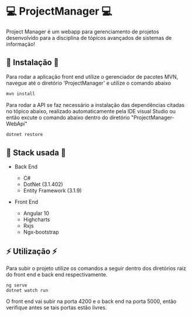 # 💻 ProjectManager 💻
Project Manager é um webapp para gerenciamento de projetos desenvolvido para a disciplina de tópicos avançados de sistemas de informação!

## 🔧 Instalação 🔧
Para rodar a aplicação front end utilize o gerenciador de pacotes MVN, navegue até o diretório 'ProjectManager' e utilize o comando abaixo

```bash
mvn install 
```
Para rodar a API se faz necessário a instalação das dependências citadas no tópico abaixo, realizado automaticamente pela IDE visual Studio ou então excute o comando abaixo dentro do diretório "ProjectManager-WebApi"


```bash
dotnet restore
```

## 🧩 Stack usada 🧩

* Back End
    * C# 
    * DotNet (3.1.402)
    * Entity Framework (3.1.9)

* Front End
    * Angular 10
    * Highcharts
    * Rxjs
    * Ngx-bootstrap



## ⚡ Utilização ⚡
Para subir o projeto utilize os comandos a seguir dentro dos diretórios raiz do front end e back end respectivamente.

```
ng serve
dotnet watch run
```


O front end vai subir na porta 4200 e o back end na porta 5000, então verifique antes se tais portas estão livres.
